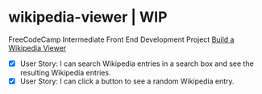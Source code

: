 # wikipedia-viewer | WIP

FreeCodeCamp Intermediate Front End Development Project [Build a Wikipedia Viewer](https://www.freecodecamp.org/challenges/build-a-wikipedia-viewer)
- [x] User Story: I can search Wikipedia entries in a search box and see the resulting Wikipedia entries.
- [x] User Story: I can click a button to see a random Wikipedia entry.